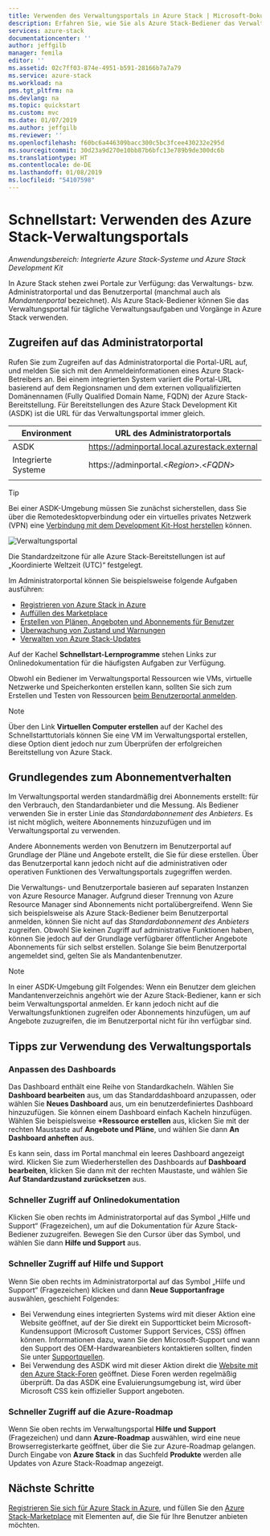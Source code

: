 ```yaml
---
title: Verwenden des Verwaltungsportals in Azure Stack | Microsoft-Dokumentation
description: Erfahren Sie, wie Sie als Azure Stack-Bediener das Verwaltungsportal verwenden.
services: azure-stack
documentationcenter: ''
author: jeffgilb
manager: femila
editor: ''
ms.assetid: 02c7ff03-874e-4951-b591-28166b7a7a79
ms.service: azure-stack
ms.workload: na
pms.tgt_pltfrm: na
ms.devlang: na
ms.topic: quickstart
ms.custom: mvc
ms.date: 01/07/2019
ms.author: jeffgilb
ms.reviewer: ''
ms.openlocfilehash: f60bc6a446309bacc300c5bc3fcee430232e295d
ms.sourcegitcommit: 30d23a9d270e10bb87b6bfc13e789b9de300dc6b
ms.translationtype: HT
ms.contentlocale: de-DE
ms.lasthandoff: 01/08/2019
ms.locfileid: "54107598"
---
```

# <a name="quickstart-use-the-azure-stack-administration-portal"></a>Schnellstart: Verwenden des Azure Stack-Verwaltungsportals

*Anwendungsbereich: Integrierte Azure Stack-Systeme und Azure Stack Development Kit*

In Azure Stack stehen zwei Portale zur Verfügung: das Verwaltungs- bzw. Administratorportal und das Benutzerportal (manchmal auch als *Mandantenportal* bezeichnet). Als Azure Stack-Bediener können Sie das Verwaltungsportal für tägliche Verwaltungsaufgaben und Vorgänge in Azure Stack verwenden.

## <a name="access-the-administrator-portal"></a>Zugreifen auf das Administratorportal

Rufen Sie zum Zugreifen auf das Administratorportal die Portal-URL auf, und melden Sie sich mit den Anmeldeinformationen eines Azure Stack-Betreibers an. Bei einem integrierten System variiert die Portal-URL basierend auf dem Regionsnamen und dem externen vollqualifizierten Domänennamen (Fully Qualified Domain Name, FQDN) der Azure Stack-Bereitstellung. Für Bereitstellungen des Azure Stack Development Kit (ASDK) ist die URL für das Verwaltungsportal immer gleich. 

| Environment | URL des Administratorportals |   
| -- | -- | 
| ASDK| https://adminportal.local.azurestack.external  |
| Integrierte Systeme | https://adminportal.&lt;*Region*&gt;.&lt;*FQDN*&gt; | 
| | |

> [!TIP]
> Bei einer ASDK-Umgebung müssen Sie zunächst sicherstellen, dass Sie über die Remotedesktopverbindung oder ein virtuelles privates Netzwerk (VPN) eine [Verbindung mit dem Development Kit-Host herstellen](azure-stack-connect-azure-stack.md) können.

 ![Verwaltungsportal](media/azure-stack-manage-portals/admin-portal.png)

Die Standardzeitzone für alle Azure Stack-Bereitstellungen ist auf „Koordinierte Weltzeit (UTC)“ festgelegt. 

Im Administratorportal können Sie beispielsweise folgende Aufgaben ausführen:

* [Registrieren von Azure Stack in Azure](azure-stack-registration.md)
* [Auffüllen des Marketplace](azure-stack-download-azure-marketplace-item.md)
* [Erstellen von Plänen, Angeboten und Abonnements für Benutzer](azure-stack-plan-offer-quota-overview.md)
* [Überwachung von Zustand und Warnungen](azure-stack-monitor-health.md)
* [Verwalten von Azure Stack-Updates](azure-stack-updates.md)

Auf der Kachel **Schnellstart-Lernprogramme** stehen Links zur Onlinedokumentation für die häufigsten Aufgaben zur Verfügung.

Obwohl ein Bediener im Verwaltungsportal Ressourcen wie VMs, virtuelle Netzwerke und Speicherkonten erstellen kann, sollten Sie sich zum Erstellen und Testen von Ressourcen [beim Benutzerportal anmelden](user/azure-stack-use-portal.md).

>[!NOTE]
>Über den Link **Virtuellen Computer erstellen** auf der Kachel des Schnellstarttutorials können Sie eine VM im Verwaltungsportal erstellen, diese Option dient jedoch nur zum Überprüfen der erfolgreichen Bereitstellung von Azure Stack.

## <a name="understand-subscription-behavior"></a>Grundlegendes zum Abonnementverhalten

Im Verwaltungsportal werden standardmäßig drei Abonnements erstellt: für den Verbrauch, den Standardanbieter und die Messung. Als Bediener verwenden Sie in erster Linie das *Standardabonnement des Anbieters*. Es ist nicht möglich, weitere Abonnements hinzuzufügen und im Verwaltungsportal zu verwenden. 

Andere Abonnements werden von Benutzern im Benutzerportal auf Grundlage der Pläne und Angebote erstellt, die Sie für diese erstellen. Über das Benutzerportal kann jedoch nicht auf die administrativen oder operativen Funktionen des Verwaltungsportals zugegriffen werden.

Die Verwaltungs- und Benutzerportale basieren auf separaten Instanzen von Azure Resource Manager. Aufgrund dieser Trennung von Azure Resource Manager sind Abonnements nicht portalübergreifend. Wenn Sie sich beispielsweise als Azure Stack-Bediener beim Benutzerportal anmelden, können Sie nicht auf das *Standardabonnement des Anbieters* zugreifen. Obwohl Sie keinen Zugriff auf administrative Funktionen haben, können Sie jedoch auf der Grundlage verfügbarer öffentlicher Angebote Abonnements für sich selbst erstellen. Solange Sie beim Benutzerportal angemeldet sind, gelten Sie als Mandantenbenutzer.

  >[!NOTE]
  >In einer ASDK-Umgebung gilt Folgendes: Wenn ein Benutzer dem gleichen Mandantenverzeichnis angehört wie der Azure Stack-Bediener, kann er sich beim Verwaltungsportal anmelden. Er kann jedoch nicht auf die Verwaltungsfunktionen zugreifen oder Abonnements hinzufügen, um auf Angebote zuzugreifen, die im Benutzerportal nicht für ihn verfügbar sind.

## <a name="administration-portal-tips"></a>Tipps zur Verwendung des Verwaltungsportals

### <a name="customize-the-dashboard"></a>Anpassen des Dashboards

Das Dashboard enthält eine Reihe von Standardkacheln. Wählen Sie **Dashboard bearbeiten** aus, um das Standarddashboard anzupassen, oder wählen Sie **Neues Dashboard** aus, um ein benutzerdefiniertes Dashboard hinzuzufügen. Sie können einem Dashboard einfach Kacheln hinzufügen. Wählen Sie beispielsweise **+Ressource erstellen** aus, klicken Sie mit der rechten Maustaste auf **Angebote und Pläne**, und wählen Sie dann **An Dashboard anheften** aus.

Es kann sein, dass im Portal manchmal ein leeres Dashboard angezeigt wird. Klicken Sie zum Wiederherstellen des Dashboards auf **Dashboard bearbeiten**, klicken Sie dann mit der rechten Maustaste, und wählen Sie **Auf Standardzustand zurücksetzen** aus.

### <a name="quick-access-to-online-documentation"></a>Schneller Zugriff auf Onlinedokumentation

Klicken Sie oben rechts im Administratorportal auf das Symbol „Hilfe und Support“ (Fragezeichen), um auf die Dokumentation für Azure Stack-Bediener zuzugreifen. Bewegen Sie den Cursor über das Symbol, und wählen Sie dann **Hilfe und Support** aus.

### <a name="quick-access-to-help-and-support"></a>Schneller Zugriff auf Hilfe und Support

Wenn Sie oben rechts im Administratorportal auf das Symbol „Hilfe und Support“ (Fragezeichen) klicken und dann **Neue Supportanfrage** auswählen, geschieht Folgendes:

- Bei Verwendung eines integrierten Systems wird mit dieser Aktion eine Website geöffnet, auf der Sie direkt ein Supportticket beim Microsoft-Kundensupport (Microsoft Customer Support Services, CSS) öffnen können. Informationen dazu, wann Sie den Microsoft-Support und wann den Support des OEM-Hardwareanbieters kontaktieren sollten, finden Sie unter [Supportquellen](azure-stack-manage-basics.md#where-to-get-support).
- Bei Verwendung des ASDK wird mit dieser Aktion direkt die [Website mit den Azure Stack-Foren](https://social.msdn.microsoft.com/Forums/home?forum=AzureStack) geöffnet. Diese Foren werden regelmäßig überprüft. Da das ASDK eine Evaluierungsumgebung ist, wird über Microsoft CSS kein offizieller Support angeboten.

### <a name="quick-access-to-the-azure-roadmap"></a>Schneller Zugriff auf die Azure-Roadmap

Wenn Sie oben rechts im Verwaltungsportal **Hilfe und Support** (Fragezeichen) und dann **Azure-Roadmap** auswählen, wird eine neue Browserregisterkarte geöffnet, über die Sie zur Azure-Roadmap gelangen. Durch Eingabe von **Azure Stack** in das Suchfeld **Produkte** werden alle Updates von Azure Stack-Roadmap angezeigt.

## <a name="next-steps"></a>Nächste Schritte

[Registrieren Sie sich für Azure Stack in Azure](azure-stack-registration.md), und füllen Sie den [Azure Stack-Marketplace](azure-stack-marketplace.md) mit Elementen auf, die Sie für Ihre Benutzer anbieten möchten. 
